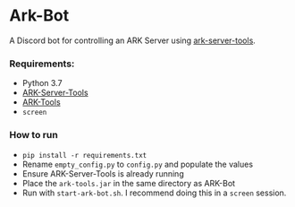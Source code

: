 # Ark-Bot

A Discord bot for controlling an ARK Server using [ark-server-tools](https://github.com/arkmanager/ark-server-tools).

### Requirements:
* Python 3.7
* [ARK-Server-Tools](https://github.com/FezVrasta/ark-server-tools)
* [ARK-Tools](https://github.com/Qowyn/ark-tools)
* `screen`

### How to run

* `pip install -r requirements.txt`
* Rename `empty_config.py` to `config.py` and populate the values
* Ensure ARK-Server-Tools is already running
* Place the `ark-tools.jar` in the same directory as ARK-Bot
* Run with `start-ark-bot.sh`. I recommend doing this in a `screen` session.
